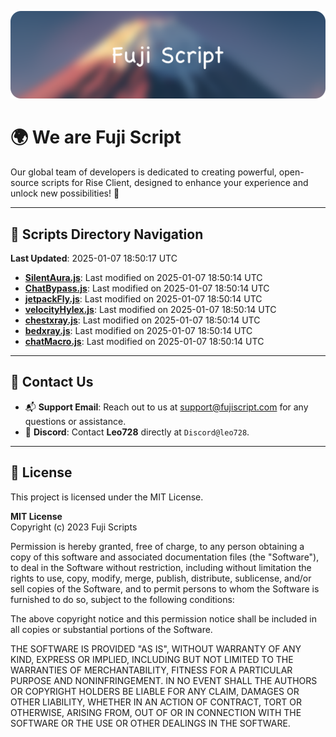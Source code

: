 ![Banner](.github/b.webp)

# 🌍 **We are Fuji Script**

Our global team of developers is dedicated to creating powerful, open-source scripts for Rise Client, designed to enhance your experience and unlock new possibilities! 🌟

---
<!-- SCRIPTS_NAVIGATION_START -->
## 📂 **Scripts Directory Navigation**

**Last Updated**: 2025-01-07 18:50:17 UTC

- **[SilentAura.js](scripts/SilentAura.js)**: Last modified on 2025-01-07 18:50:14 UTC
- **[ChatBypass.js](scripts/ChatBypass.js)**: Last modified on 2025-01-07 18:50:14 UTC
- **[jetpackFly.js](scripts/jetpackFly.js)**: Last modified on 2025-01-07 18:50:14 UTC
- **[velocityHylex.js](scripts/velocityHylex.js)**: Last modified on 2025-01-07 18:50:14 UTC
- **[chestxray.js](scripts/chestxray.js)**: Last modified on 2025-01-07 18:50:14 UTC
- **[bedxray.js](scripts/bedxray.js)**: Last modified on 2025-01-07 18:50:14 UTC
- **[chatMacro.js](scripts/chatMacro.js)**: Last modified on 2025-01-07 18:50:14 UTC

<!-- SCRIPTS_NAVIGATION_END -->

---

## 💬 **Contact Us**  
- 📬 **Support Email**: Reach out to us at [support@fujiscript.com](mailto:support@fujiscript.com) for any questions or assistance.  
- 💬 **Discord**: Contact **Leo728** directly at `Discord@leo728`.

---

## 📜 **License**

This project is licensed under the MIT License.  

**MIT License**  
Copyright (c) 2023 Fuji Scripts  

Permission is hereby granted, free of charge, to any person obtaining a copy of this software and associated documentation files (the "Software"), to deal in the Software without restriction, including without limitation the rights to use, copy, modify, merge, publish, distribute, sublicense, and/or sell copies of the Software, and to permit persons to whom the Software is furnished to do so, subject to the following conditions:  

The above copyright notice and this permission notice shall be included in all copies or substantial portions of the Software.  

THE SOFTWARE IS PROVIDED "AS IS", WITHOUT WARRANTY OF ANY KIND, EXPRESS OR IMPLIED, INCLUDING BUT NOT LIMITED TO THE WARRANTIES OF MERCHANTABILITY, FITNESS FOR A PARTICULAR PURPOSE AND NONINFRINGEMENT. IN NO EVENT SHALL THE AUTHORS OR COPYRIGHT HOLDERS BE LIABLE FOR ANY CLAIM, DAMAGES OR OTHER LIABILITY, WHETHER IN AN ACTION OF CONTRACT, TORT OR OTHERWISE, ARISING FROM, OUT OF OR IN CONNECTION WITH THE SOFTWARE OR THE USE OR OTHER DEALINGS IN THE SOFTWARE.  
